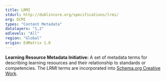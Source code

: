 ```yaml
---
title: LRMI
stdurl: http://dublincore.org/specifications/lrmi/
org: DCMI
types: "Content Metadata"
datalayers: "1,2"
edlevels: "All"
region: "Global"
origin: EdMatrix 1.0
---
```

**Learning Resource Metadata Initiative:** A set of metadata terms for describing learning resources and their relationship to standards or competencies. The LRMI terms are incorporated into [Schema.org Creative Work](https://schema.org/CreativeWork).
